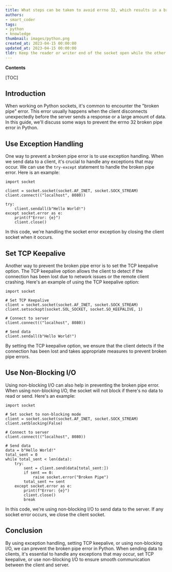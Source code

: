 ```yaml
---
title: What steps can be taken to avoid errno 32, which results in a broken pipe?
authors:
- smart_coder
tags:
- python
- knowledge
thumbnail: images/python.png
created_at: 2023-04-15 00:00:00
updated_at: 2023-04-15 00:00:00
tldr: Keep the reader or writer end of the socket open while the other end is still sending or receiving data.
---
```


**Contents**

[TOC]

## Introduction

When working on Python sockets, it's common to encounter the "broken pipe" error. This error usually happens when the client disconnects unexpectedly before the server sends a response or a large amount of data. In this guide, we'll discuss some ways to prevent the errno 32 broken pipe error in Python.

## Use Exception Handling

One way to prevent a broken pipe error is to use exception handling. When we send data to a client, it's crucial to handle any exceptions that may occur. We can use the `try-except` statement to handle the broken pipe error. Here is an example:

```
import socket

client = socket.socket(socket.AF_INET, socket.SOCK_STREAM)
client.connect(("localhost", 8080))

try:
    client.sendall(b"Hello World!")
except socket.error as e:
    print(f"Error: {e}")
    client.close()
```

In this code, we're handling the socket error exception by closing the client socket when it occurs.

## Set TCP Keepalive

Another way to prevent the broken pipe error is to set the TCP keepalive option. The TCP keepalive option allows the client to detect if the connection has been lost due to network issues or the remote client crashing. Here's an example of using the TCP keepalive option:

```
import socket

# Set TCP Keepalive
client = socket.socket(socket.AF_INET, socket.SOCK_STREAM)
client.setsockopt(socket.SOL_SOCKET, socket.SO_KEEPALIVE, 1)

# Connect to server
client.connect(("localhost", 8080))

# Send data
client.sendall(b"Hello World!")
```

By setting the TCP keepalive option, we ensure that the client detects if the connection has been lost and takes appropriate measures to prevent broken pipe errors.

## Use Non-Blocking I/O

Using non-blocking I/O can also help in preventing the broken pipe error. When using non-blocking I/O, the socket will not block if there's no data to read or send. Here's an example:

```
import socket

# Set socket to non-blocking mode
client = socket.socket(socket.AF_INET, socket.SOCK_STREAM)
client.setblocking(False)

# Connect to server
client.connect(("localhost", 8080))

# Send data
data = b"Hello World!"
total_sent = 0
while total_sent < len(data):
    try:
        sent = client.send(data[total_sent:])
        if sent == 0:
            raise socket.error("Broken Pipe")
        total_sent += sent
    except socket.error as e:
        print(f"Error: {e}")
        client.close()
        break
```

In this code, we're using non-blocking I/O to send data to the server. If any socket error occurs, we close the client socket.

## Conclusion

By using exception handling, setting TCP keepalive, or using non-blocking I/O, we can prevent the broken pipe error in Python. When sending data to clients, it's essential to handle any exceptions that may occur, set TCP keepalive, or use non-blocking I/O to ensure smooth communication between the client and server.
